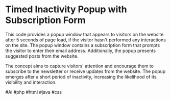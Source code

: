 # Timed Inactivity Popup with Subscription Form


This code provides a popup window that appears to visitors on the website after 5 seconds of page load, if the visitor hasn't performed any interactions on the site. The popup window contains a subscription form that prompts the visitor to enter their email address. Additionally, the popup presents suggested posts from the website.

The concept aims to capture visitors' attention and encourage them to subscribe to the newsletter or receive updates from the website. The popup emerges after a short period of inactivity, increasing the likelihood of its visibility and interaction. 

#Ai #php #html #java #css 
